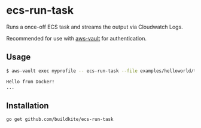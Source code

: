 # ecs-run-task

Runs a once-off ECS task and streams the output via Cloudwatch Logs.

Recommended for use with [aws-vault][] for authentication.

## Usage

```bash
$ aws-vault exec myprofile -- ecs-run-task --file examples/helloworld/taskdefinition.json echo "Hello from Docker!"

Hello from Docker!
...
```

## Installation

```bash
go get github.com/buildkite/ecs-run-task
```

[aws-vault]: https://github.com/99designs/aws-vault

